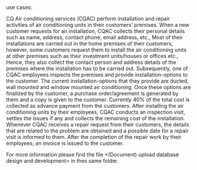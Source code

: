 use cases:

CQ Air conditioning services (CQAC) perform installation and repair activities of air conditioning units in their customers’ premises.  When a new customer requests for an installation, CQAC collects their personal details such as name, address, contact phone, email address, etc., Most of their installations are carried out in the home premises of their customers, however, some customers request them to install the air conditioning units at other premises such as their investment units/houses or offices etc., Hence, they also collect the contact person and address details of the premises where the installation has to be carried out.
Subsequently, one of CQAC employees inspects the premises and provide installation-options to the customer. The current installation-options that they provide are ducted, wall mounted and window mounted air conditioning.  Once these options are finalized by the customer, a purchase order/agreement is generated by them and a copy is given to the customer.  Currently 40% of the total cost is collected as advance payment from the customers.
After installing the air conditioning units by their employees, CQAC conducts an inspection visit, settles the issues if any and collects the remaining cost of the installation.  
Whenever CQAC receives a repair request from their customers, the details that are related to the problem are obtained and a possible date for a repair visit is informed to them.  After the completion of the repair work by their employees, an invoice is issued to the customer.  

For more information please find the file <(Document) upload database design and development> in thes same folder.
